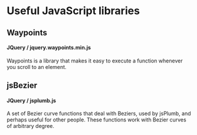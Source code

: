 # Useful JavaScript libraries

## Waypoints
#### JQuery / jquery.waypoints.min.js
Waypoints is a library that makes it easy to execute a function whenever you scroll to an element.

## jsBezier
#### JQuery / jsplumb.js
A set of Bezier curve functions that deal with Beziers, used by jsPlumb, and perhaps useful for other people.  These functions work with Bezier curves of arbitrary degree.



